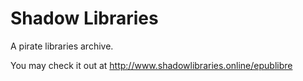 Shadow Libraries
=========

A pirate libraries archive.

You may check it out at http://www.shadowlibraries.online/epublibre
